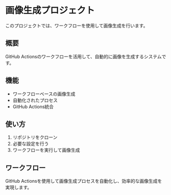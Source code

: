 # 画像生成プロジェクト

このプロジェクトでは、ワークフローを使用して画像生成を行います。

## 概要

GitHub Actionsのワークフローを活用して、自動的に画像を生成するシステムです。

## 機能

- ワークフローベースの画像生成
- 自動化されたプロセス
- GitHub Actions統合

## 使い方

1. リポジトリをクローン
2. 必要な設定を行う
3. ワークフローを実行して画像生成

## ワークフロー

GitHub Actionsを使用して画像生成プロセスを自動化し、効率的な画像生成を実現します。
